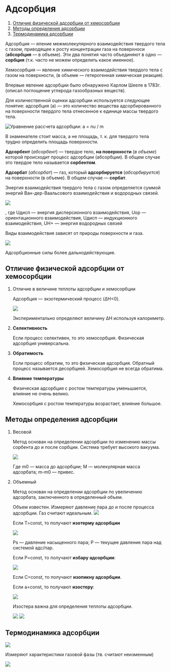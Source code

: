 # Адсорбция

1. [Отличие физической адсорбции от хемосорбции](#olichie)
2. [Методы определения адсорбции](#metodi)
3. [Термодинамика адсорбции](#termodinamika)

Адсорбция — яление межмолекулярного взаимодействия твердого тела с газом, приводящее к росту концентрации газа на поверхноси (**абсорбция** — в объеме). Эти два понятия часто объединяют в одно — **сорбция** (т.к. часто не можем определить какое именное).

Хемосорбция — явление химического взаимодействия твердого тела с газом на поверхности, (в объеме — гетерогенная химическая реакция).

Впервые явление адсорбции было обнаружено Карлом Шееле в 1783г. (описал поглощение углерода газообразных веществ).

Для количественной оценки адсорбции используется следующее понятие: адсорбция (а) — это количество вещества адсорбированного на поверхности твердого тела отнесенное к единице массы твердого тела.

![Уравнение рассчета адсорбции: a = nu / m](images/adsorbciya/Razdel_clip_image001_0003.png)

В знаменателе стоит масса, а не площадь, т. к. для твердого тела трудно определить площадь поверхности.

**Адсорбент** (*абсорбент*) — твердое тело, **на поверхности** (*в объеме*) которой происходит процесс адсорбции (абсорбции). В общем случае это твердое тело называется **сорбентом**.

**Адсорбат** (*абсорбат*) — газ, который **адсорбируется** (*абсорбируется*) на поверхности (в объеме). В общем случае — **сорбат**.

Энергия взаимодействия твердого тела с газом определяется суммой энергий Ван-дер-Ваальсового взаимодействия и водородных связей.

![](images/adsorbciya/Razdel_clip_image001_0004.png)

, где Uдисп — энергия дисперсионного взаимодействия, Uор — ориентационного взаимодействия, Uдисп — индукционного взаимодействия, UH+ — энергия водородных связей

Виды взаимодействия зависят от природы поверхности и газа.

![](images/adsorbciya/Razdel_clip_image001_0005.png)

Адсорбционные силы более дальнодействующие.

## Отличие физической адсорбции от хемосорбции

1. Отличие в величине теплоты адсорбции и хемосорбции

    Адсорбция — экзотермический процесс (ΔH<0).

    ![](images/adsorbciya/Razdel_clip_image001_0006.png)

    Экспериментально определяют величину ΔH используя калориметр.

2. **Селективность**

    Если процесс селективен, то это хемосорбция. Физическая адсорбция универсальна.

3. **Обратимость**

    Если процесс обратим, то это физическая адсорбция. Обратный процесс называется десорбцией. Хемосорбция не всегда обратима.

4. **Влияние температуры**

    Физическая адсорбция с ростом температуры уменьшается, влияние не очень велико.

    Хемосорбция с ростом температуры возрастает, влияние большое.


## Методы определения адсорбции

1. Весовой

    Метод основан на определении адсорбции по изменению массы сорбента до и после сорбции. Система требует высокого вакуума.

    ![](images/adsorbciya/Razdel_clip_image001_0007.png)

    Где m0 — масса до адсорбции; М — молекулярная масса адсорбата; m-m0 — привес.

2. Объемный

    Метод основан на определении адсорбции по увеличению адсорбата, заключенного в определенный объем.

    Объем известен. Измеряют давление пара до и после процесса адсорбции. Газ считают идеальным. ![](images/adsorbciya/Razdel_clip_image001_0008.png)

    Если T=const, то получают **изотерму адсорбции**

    ![](images/adsorbciya/Razdel_clip_image001_0012.png)

    Ps — давление насыщенного пара; P — текущее давление пара над системой адс/пар.

    Если P=const, то получают **избару адсорбции**:

    ![](images/adsorbciya/Razdel_clip_image001_0014.png)

    Если С=const, то получают **изопикну адсорбции**.

    Если a=const, то получают **изостеру**:

    ![](images/adsorbciya/Razdel_clip_image001_0015.png)

    Изостера важна для определения теплоты адсорбции.

    ![](images/adsorbciya/Razdel_clip_image001_0017.png) ![](images/adsorbciya/Razdel_clip_image001_0018.png)


## Термодинамика адсорбции

![](images/adsorbciya/Razdel_clip_image001_0019.png)

Измеряют характеристики газовой фазы (тв. считают неизменным)

![](images/adsorbciya/Razdel_clip_image001_0020.png)

